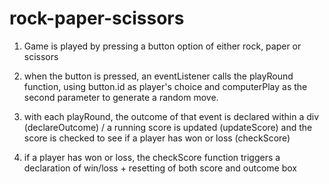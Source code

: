# rock-paper-scissors


1. Game is played by pressing a button option of either rock, paper or scissors

2. when the button is pressed, an eventListener calls the playRound function, using button.id as player's choice and computerPlay as the second parameter to generate a random move.

3. with each playRound, the outcome of that event is declared within a div (declareOutcome) / a running score is updated (updateScore) and the score is checked to see if a player has won or loss (checkScore)

4. if a player has won or loss, the checkScore function triggers a declaration of win/loss + resetting of both score and outcome box